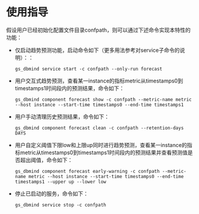 # 使用指导<a name="ZH-CN_TOPIC_0000001240944983"></a>

假设用户已经初始化配置文件目录confpath，则可以通过下述命令实现本特性的功能：

-   仅启动趋势预测功能，启动命令如下（更多用法参考对service子命令的说明）：：

    ```
    gs_dbmind service start -c confpath --only-run forecast
    ```

-   用户交互式趋势预测，查看某一instance的指标metric从timestamps0到timestamps1时间段内的预测结果，命令如下：

    ```
    gs_dbmind component forecast show -c confpath --metric-name metric --host instance --start-time timestamps0 --end-time timestamps1
    ```

-   用户手动清理历史预测结果，命令如下：

    ```
    gs_dbmind component forecast clean -c confpath --retention-days DAYS
    ```

-   用户自定义阈值下限low和上限up同时进行趋势预测，查看某一instance的指标metric从timestamps0到timestamps1时间段内的预测结果并查看预测值是否超出阈值，命令如下：

    ```
    gs_dbmind component forecast early-warning -c confpath --metric-name metric --host instance --start-time timestamps0 --end-time timestamps1 --upper up --lower low
    ```

-   停止已启动的服务，命令如下：

    ```
    gs_dbmind service stop -c confpath
    ```


